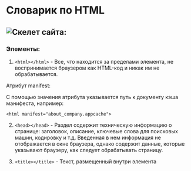 # Словарик по HTML
## ![Cкелет сайта:](http://u4ilka.kcbux.ru/image/glav-001.jpg)

### Элементы:

1. `<html></html>` - Все, что находится за пределами элемента, не воспринимается браузером как HTML-код и никак им не обрабатывается.

Атрибут manifest: 

С помощью значения атрибута указывается путь к документу кэша манифеста, например:

`<html manifest="about_company.appcache">`

2. `<head></head>` - Раздел содержит техническую информацию о странице: заголовок, описание, ключевые слова для поисковых машин, кодировку и т.д. Введенная в нем информация не отображается в окне браузера, однако содержит данные, которые указывают браузеру, как следует обрабатывать страницу.

3. `<title></title>` - Текст, размещенный внутри элемента <title>, отображается в строке заголовка веб-браузера. Длина заголовка должна быть не более 60 символов, чтобы полностью поместиться в заголовке. Текст заголовка должен содержать максимально полное описание содержимого веб-страницы.

4. `<meta>` - Необязательным элементом раздела <head> является элемент <meta>. С его помощью можно задать описание содержимого страницы и ключевые слова для поисковых машин, автора HTML-документа и прочие свойства метаданных. Элемент <head> может содержать несколько элементов <meta>, потому что в зависимости от используемых атрибутов они несут различную информацию.

`<meta name="description" content="Описание содержимого страницы">`

`<meta name="keywords" content="Ключевые слова через запятую">`

`charset` -	Указывает кодировку символов для текущего HTML-документа: `<meta charset="UTF-8">`

`content` - Содержит произвольный текст, который определяет значение, ассоциируемое с атрибутом `http-equiv` или `name`, в зависимости от их значения.

`http-equiv` - Контролирует действия браузера на данной веб-странице (эквивалент HTTP заголовков). При отображении страницы браузер будет следовать инструкциям, заданным в атрибуте:
`default-style` указывает предпочтительный стиль для использования на странице. Атрибут content должен содержать идентификатор элемента `<link>`, который ссылается на таблицу стилей CSS, или идентификатор элемента `<style>`, содержащего таблицу стилей.

`<refresh>` - указывает время в секундах до перезагрузки страницы или время до перенаправления на другую страницу, если в атрибуте content после указания времени идет строка `"url=адрес_страницы"`.
Автоматическая перезагрузка страницы через заданный промежуток времени, в данном примере, через 30 секунд:
`<meta http-equiv="refresh" content="30">`
Если необходимо сразу перебросить посетителя на другую страницу, то можно указать URL-адрес в параметре `url`:
`<meta http-equiv="refresh" content="0; url=http://mail.ru/">`

`name` - 	Ассоциируется со значением, содержащемся в атрибуте `content`. Не должен использоваться в случае, если для элемента уже заданы атрибуты `http-equiv`, `charset` или `itemprop`.

`cation-name` - указывает название веб-приложения, используемого на странице.

`author` - указывает имя автора документа в свободном формате.

`description` - определяет краткое описание к содержимому страницы, например:
`<meta name="description" content="Описание содержимого страницы">`

`generator` - указывает один из пакетов программного обеспечения, используемого для создания документа, например:
`<meta name="generator" content="WordPress 4.0">`

`keywords` - содержит список ключевых слов, разделенных запятыми, соответствующих содержимому страницы, например:
`<meta name="keywords" content="Ключевые слова через запятую">`
Также атрибут name может принимать следующие значения из расширенной спецификации, такие как `creator`, `googlebot`, `publisher`, `robots`, `slurp`, `viewport`, хотя ни одно из них еще не было официально принято.

